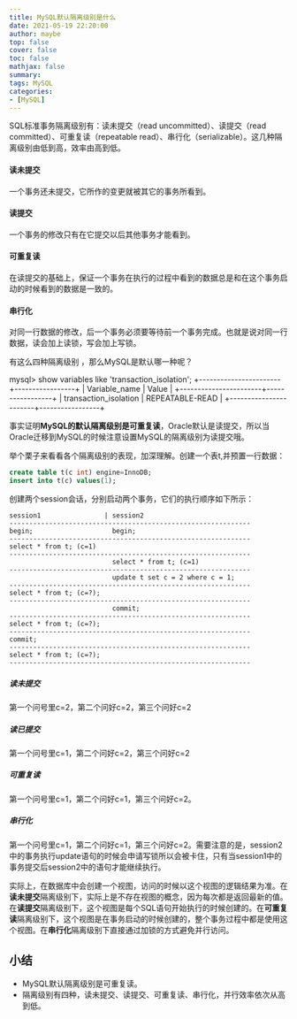 ```yaml
---
title: MySQL默认隔离级别是什么
date: 2021-05-19 22:20:00
author: maybe
top: false
cover: false
toc: false
mathjax: false
summary:
tags: MySQL
categories:
- [MySQL]
---
```


SQL标准事务隔离级别有：读未提交（read uncommitted）、读提交（read committed）、可重复读（repeatable read）、串行化（serializable）。这几种隔离级别由低到高，效率由高到低。

#### 读未提交

一个事务还未提交，它所作的变更就被其它的事务所看到。

#### 读提交

一个事务的修改只有在它提交以后其他事务才能看到。

#### 可重复读

在读提交的基础上，保证一个事务在执行的过程中看到的数据总是和在这个事务启动的时候看到的数据是一致的。

#### 串行化

对同一行数据的修改，后一个事务必须要等待前一个事务完成。也就是说对同一行数据，读会加上读锁，写会加上写锁。

有这么四种隔离级别 ，那么MySQL是默认哪一种呢？

mysql> show variables like 'transaction_isolation';
+-----------------------+-----------------+
| Variable_name         | Value           |
+-----------------------+-----------------+
| transaction_isolation | REPEATABLE-READ |
+-----------------------+-----------------+

事实证明**MySQL的默认隔离级别是可重复读**，Oracle默认是读提交，所以当Oracle迁移到MySQL的时候注意设置MySQL的隔离级别为读提交哦。

举个栗子来看看各个隔离级别的表现，加深理解。创建一个表t,并预置一行数据：

```sql
create table t(c int) engine=InnoDB;
insert into t(c) values(1);
```

创建两个session会话，分别启动两个事务，它们的执行顺序如下所示：

```
session1                | session2
------------------------------------------------------------- 
begin;                    begin;
-------------------------------------------------------------
select * from t; (c=1)
-------------------------------------------------------------
                          select * from t; (c=1)
-------------------------------------------------------------
                          update t set c = 2 where c = 1;
-------------------------------------------------------------
select * from t; (c=?);
-------------------------------------------------------------
                          commit;
-------------------------------------------------------------
select * from t; (c=?);
-------------------------------------------------------------
commit;
-------------------------------------------------------------
select * from t; (c=?);
-------------------------------------------------------------
```

##### 读未提交

第一个问号里c=2，第二个问好c=2，第三个问好c=2

##### 读已提交

第一个问号里c=1，第二个问好c=2，第三个问好c=2

##### 可重复读

第一个问号里c=1，第二个问好c=1，第三个问好c=2。

##### 串行化

第一个问号里c=1，第二个问好c=1，第三个问好c=2。需要注意的是，session2中的事务执行update语句的时候会申请写锁所以会被卡住，只有当session1中的事务提交后session2中的语句才能继续执行。

实际上，在数据库中会创建一个视图，访问的时候以这个视图的逻辑结果为准。在**读未提交**隔离级别下，实际上是不存在视图的概念，因为每次都是返回最新的值。在**读提交**隔离级别下，这个视图是每个SQL语句开始执行的时候创建的。在**可重复读**隔离级别下，这个视图是在事务启动的时候创建的，整个事务过程中都是使用这个视图。在**串行化**隔离级别下直接通过加锁的方式避免并行访问。

## 小结

* MySQL默认隔离级别是可重复读。
* 隔离级别有四种，读未提交、读提交、可重复读、串行化，并行效率依次从高到低。